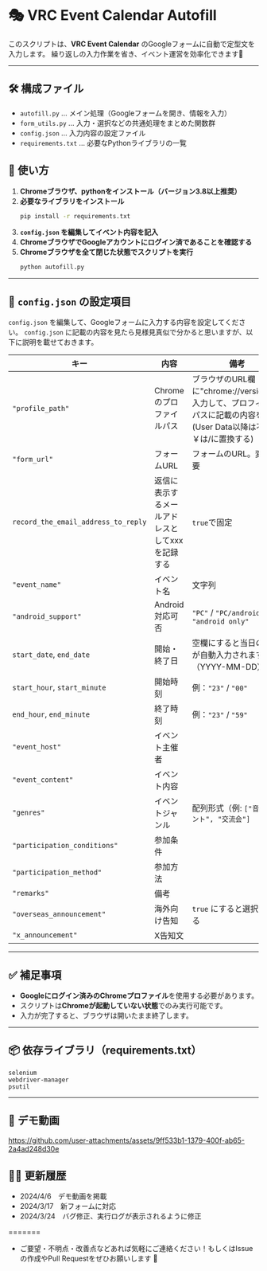 # 🎭 VRC Event Calendar Autofill

このスクリプトは、**VRC Event Calendar** のGoogleフォームに自動で定型文を入力します。
繰り返しの入力作業を省き、イベント運営を効率化できます🚀

---

## 🛠 構成ファイル

- `autofill.py` … メイン処理（Googleフォームを開き、情報を入力）
- `form_utils.py` … 入力・選択などの共通処理をまとめた関数群
- `config.json` … 入力内容の設定ファイル
- `requirements.txt` … 必要なPythonライブラリの一覧

## 📌 使い方
1. **Chromeブラウザ、pythonをインストール（バージョン3.8以上推奨）**
2. **必要なライブラリをインストール**
   ```bash
   pip install -r requirements.txt
   ```
3. **`config.json` を編集してイベント内容を記入**
4. **ChromeブラウザでGoogleアカウントにログイン済であることを確認する**
5. **Chromeブラウザを全て閉じた状態でスクリプトを実行**
   ```bash
   python autofill.py
   ```


---

## 📝 `config.json` の設定項目

`config.json` を編集して、Googleフォームに入力する内容を設定してください。
`config.json` に記載の内容を見たら見様見真似で分かると思いますが、以下に説明を載せておきます。

| **キー** | **内容** | **備考** |
|---------|---------|---------|
| `"profile_path"` | Chromeのプロファイルパス | ブラウザのURL欄に"chrome://version/"と入力して、プロフィールパスに記載の内容を入力(User Data以降は不要。￥は/に置換する) |
| `"form_url"` | フォームURL | フォームのURL。変更不要 |
| `record_the_email_address_to_reply` | 返信に表示するメールアドレスとしてxxxを記録する | `true`で固定 |
| `"event_name"` | イベント名 | 文字列 |
| `"android_support"` | Android対応可否 | `"PC"` / `"PC/android"` / `"android only"` |
| `start_date`, `end_date` | 開始・終了日 | 空欄にすると当日の日付が自動入力されます（YYYY-MM-DD） |
| `start_hour`, `start_minute` | 開始時刻 | 例：`"23"` / `"00"` |
| `end_hour`, `end_minute` | 終了時刻 | 例：`"23"` / `"59"` |
| `"event_host"` | イベント主催者 | |
| `"event_content"` | イベント内容 | |
| `"genres"` | イベントジャンル | 配列形式（例: `["音楽イベント", "交流会"]` |
| `"participation_conditions"` | 参加条件 | |
| `"participation_method"` | 参加方法 | |
| `"remarks"` | 備考 | |
| `"overseas_announcement"` | 海外向け告知 | `true` にすると選択される |
| `"x_announcement"` | X告知文 | |

---

## ✅ 補足事項

- **Googleにログイン済みのChromeプロファイル**を使用する必要があります。
- スクリプトは**Chromeが起動していない状態**でのみ実行可能です。
- 入力が完了すると、ブラウザは開いたまま終了します。

---

## 📦 依存ライブラリ（requirements.txt）

```
selenium
webdriver-manager
psutil
```

---
## 🎥 デモ動画

https://github.com/user-attachments/assets/9ff533b1-1379-400f-ab65-2a4ad248d30e

## 🧑‍💻 更新履歴

- 2024/4/6　デモ動画を掲載
- 2024/3/17　新フォームに対応
- 2024/3/24　バグ修正、実行ログが表示されるように修正

=======

- ご要望・不明点・改善点などあれば気軽にご連絡ください！もしくはIssueの作成やPull Requestをぜひお願いします 🙌
